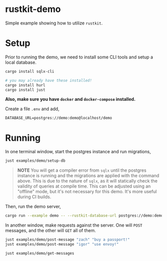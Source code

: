 rustkit-demo
============

Simple example showing how to utilize `rustkit`.

# Setup

Prior to running the demo, we need to install some CLI tools and setup a local database.

```sh
cargo install sqlx-cli

# you may already have these installed!
cargo install hurl
cargo install just
```

**Also, make sure you have `docker` and `docker-compose` installed.**

Create a file `.env` and add,

```
DATABASE_URL=postgres://demo:demo@localhost/demo
```

# Running

In one terminal window, start the postgres instance and run migrations,

```sh
just examples/demo/setup-db
```

> **NOTE** You will get a compiler error from `sqlx` until the postgres instance is running and the migrations are applied
> with the command above. This is due to the nature of `sqlx`, as it will statically check the validity of queries at compile time.
> This can be adjusted using an "offline" mode, but it's not necessary for this demo. It's more useful during CI builds.

Then, run the demo server,

```sh
cargo run --example demo -- --rustkit-database-url postgres://demo:demo@localhost/demo
```

In another window, make requests against the server. One will `POST` messages, and the other will `GET` all of them.

```sh
just examples/demo/post-message "zach" "buy a passport!"
just examples/demo/post-message "igor" "use envoy!"

just examples/demo/get-messages
```
